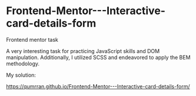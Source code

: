 # Frontend-Mentor---Interactive-card-details-form
Frontend mentor task


A very interesting task for practicing JavaScript skills and DOM manipulation. Additionally, I utilized SCSS and endeavored to apply the BEM methodology.

My solution:

https://qumrran.github.io/Frontend-Mentor---Interactive-card-details-form/
